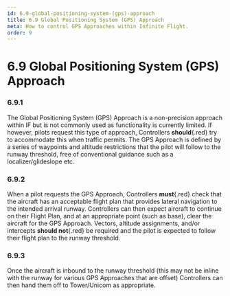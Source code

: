 ```yaml
---
id: 6.9-global-positioning-system-(gps)-approach
title: 6.9 Global Positioning System (GPS) Approach
meta: How to control GPS Approaches within Infinite Flight.
order: 9
---
```


# 6.9  Global Positioning System (GPS) Approach



### 6.9.1

The Global Positioning System (GPS) Approach is a non-precision approach within IF but is not commonly used as functionality is currently limited. If however, pilots request this type of approach, Controllers **should**{.red} try to accommodate this when traffic permits. The GPS Approach is defined by a series of waypoints and altitude restrictions that the pilot will follow to the runway threshold, free of conventional guidance such as a localizer/glideslope etc.



### 6.9.2

When a pilot requests the GPS Approach, Controllers **must**{.red} check that the aircraft has an acceptable flight plan that provides lateral navigation to the intended arrival runway. Controllers can then expect aircraft to continue on their Flight Plan, and at an appropriate point (such as base), clear the aircraft for the GPS Approach. Vectors, altitude assignments, and/or intercepts **should not**{.red} be required and the pilot is expected to follow their flight plan to the runway threshold.



### 6.9.3

Once the aircraft is inbound to the runway threshold (this may not be inline with the runway for various GPS Approaches that are offset) Controllers can then hand them off to Tower/Unicom as appropriate.

